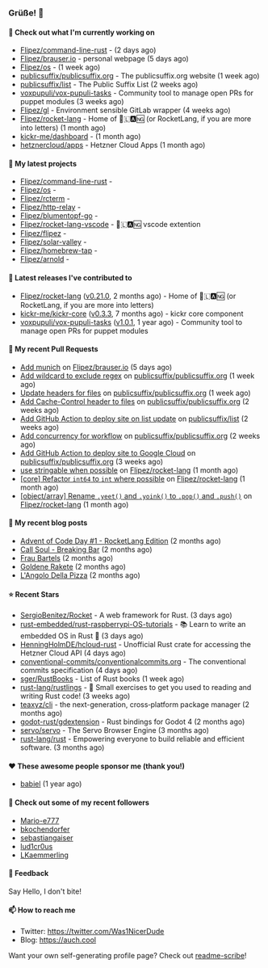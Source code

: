 ### Grüße! 👋

#### 👷 Check out what I'm currently working on

- [Flipez/command-line-rust](https://github.com/Flipez/command-line-rust) -  (2 days ago)
- [Flipez/brauser.io](https://github.com/Flipez/brauser.io) - personal webpage (5 days ago)
- [Flipez/os](https://github.com/Flipez/os) -  (1 week ago)
- [publicsuffix/publicsuffix.org](https://github.com/publicsuffix/publicsuffix.org) - The publicsuffix.org website (1 week ago)
- [publicsuffix/list](https://github.com/publicsuffix/list) - The Public Suffix List (2 weeks ago)
- [voxpupuli/vox-pupuli-tasks](https://github.com/voxpupuli/vox-pupuli-tasks) - Community tool to manage open PRs for puppet modules (3 weeks ago)
- [Flipez/gl](https://github.com/Flipez/gl) - Environment sensible GitLab wrapper (4 weeks ago)
- [Flipez/rocket-lang](https://github.com/Flipez/rocket-lang) - Home of 🚀🇱🅰🆖 (or RocketLang, if you are more into letters) (1 month ago)
- [kickr-me/dashboard](https://github.com/kickr-me/dashboard) -  (1 month ago)
- [hetznercloud/apps](https://github.com/hetznercloud/apps) - Hetzner Cloud Apps (1 month ago)

#### 🌱 My latest projects

- [Flipez/command-line-rust](https://github.com/Flipez/command-line-rust) - 
- [Flipez/os](https://github.com/Flipez/os) - 
- [Flipez/rcterm](https://github.com/Flipez/rcterm) - 
- [Flipez/http-relay](https://github.com/Flipez/http-relay) - 
- [Flipez/blumentopf-go](https://github.com/Flipez/blumentopf-go) - 
- [Flipez/rocket-lang-vscode](https://github.com/Flipez/rocket-lang-vscode) - 🚀🇱🅰🆖 vscode extention
- [Flipez/flipez](https://github.com/Flipez/flipez) - 
- [Flipez/solar-valley](https://github.com/Flipez/solar-valley) - 
- [Flipez/homebrew-tap](https://github.com/Flipez/homebrew-tap) - 
- [Flipez/arnold](https://github.com/Flipez/arnold) - 


#### 🔭 Latest releases I've contributed to

- [Flipez/rocket-lang](https://github.com/Flipez/rocket-lang) ([v0.21.0](https://github.com/Flipez/rocket-lang/releases/tag/v0.21.0), 2 months ago) - Home of 🚀🇱🅰🆖 (or RocketLang, if you are more into letters)
- [kickr-me/kickr-core](https://github.com/kickr-me/kickr-core) ([v0.3.3](https://github.com/kickr-me/kickr-core/releases/tag/v0.3.3), 7 months ago) - kickr core component
- [voxpupuli/vox-pupuli-tasks](https://github.com/voxpupuli/vox-pupuli-tasks) ([v1.0.1](https://github.com/voxpupuli/vox-pupuli-tasks/releases/tag/v1.0.1), 1 year ago) - Community tool to manage open PRs for puppet modules

#### 🔨 My recent Pull Requests

- [Add munich](https://github.com/Flipez/brauser.io/pull/56) on [Flipez/brauser.io](https://github.com/Flipez/brauser.io) (5 days ago)
- [Add wildcard to exclude regex](https://github.com/publicsuffix/publicsuffix.org/pull/39) on [publicsuffix/publicsuffix.org](https://github.com/publicsuffix/publicsuffix.org) (1 week ago)
- [Update headers for files](https://github.com/publicsuffix/publicsuffix.org/pull/38) on [publicsuffix/publicsuffix.org](https://github.com/publicsuffix/publicsuffix.org) (1 week ago)
- [Add Cache-Control header to files](https://github.com/publicsuffix/publicsuffix.org/pull/36) on [publicsuffix/publicsuffix.org](https://github.com/publicsuffix/publicsuffix.org) (2 weeks ago)
- [Add GitHub Action to deploy site on list update](https://github.com/publicsuffix/list/pull/1686) on [publicsuffix/list](https://github.com/publicsuffix/list) (2 weeks ago)
- [Add concurrency for workflow](https://github.com/publicsuffix/publicsuffix.org/pull/35) on [publicsuffix/publicsuffix.org](https://github.com/publicsuffix/publicsuffix.org) (2 weeks ago)
- [Add GitHub Action to deploy site to Google Cloud](https://github.com/publicsuffix/publicsuffix.org/pull/34) on [publicsuffix/publicsuffix.org](https://github.com/publicsuffix/publicsuffix.org) (3 weeks ago)
- [use stringable when possible](https://github.com/Flipez/rocket-lang/pull/181) on [Flipez/rocket-lang](https://github.com/Flipez/rocket-lang) (1 month ago)
- [[core] Refactor `int64` to `int` where possible](https://github.com/Flipez/rocket-lang/pull/180) on [Flipez/rocket-lang](https://github.com/Flipez/rocket-lang) (1 month ago)
- [[object/array] Rename `.yeet()` and `.yoink()` to `.pop()` and `.push()`](https://github.com/Flipez/rocket-lang/pull/179) on [Flipez/rocket-lang](https://github.com/Flipez/rocket-lang) (1 month ago)

#### 📜 My recent blog posts

- [Advent of Code Day #1 - RocketLang Edition](https://auch.cool/posts/2022/aoc-day-1/) (2 months ago)
- [Call Soul - Breaking Bar](https://auch.cool/munich/call-soul/) (2 months ago)
- [Frau Bartels](https://auch.cool/munich/frau-bartels/) (2 months ago)
- [Goldene Rakete](https://auch.cool/munich/goldene-rakete/) (2 months ago)
- [L&#39;Angolo Della Pizza](https://auch.cool/munich/langolo-della-pizza/) (2 months ago)

#### ⭐ Recent Stars

- [SergioBenitez/Rocket](https://github.com/SergioBenitez/Rocket) - A web framework for Rust. (3 days ago)
- [rust-embedded/rust-raspberrypi-OS-tutorials](https://github.com/rust-embedded/rust-raspberrypi-OS-tutorials) - :books: Learn to write an embedded OS in Rust :crab: (3 days ago)
- [HenningHolmDE/hcloud-rust](https://github.com/HenningHolmDE/hcloud-rust) - Unofficial Rust crate for accessing the Hetzner Cloud API (4 days ago)
- [conventional-commits/conventionalcommits.org](https://github.com/conventional-commits/conventionalcommits.org) - The conventional commits specification (4 days ago)
- [sger/RustBooks](https://github.com/sger/RustBooks) - List of Rust books (1 week ago)
- [rust-lang/rustlings](https://github.com/rust-lang/rustlings) - :crab: Small exercises to get you used to reading and writing Rust code! (3 weeks ago)
- [teaxyz/cli](https://github.com/teaxyz/cli) - the next-generation, cross‐platform package manager (2 months ago)
- [godot-rust/gdextension](https://github.com/godot-rust/gdextension) - Rust bindings for Godot 4 (2 months ago)
- [servo/servo](https://github.com/servo/servo) - The Servo Browser Engine (3 months ago)
- [rust-lang/rust](https://github.com/rust-lang/rust) - Empowering everyone to build reliable and efficient software. (3 months ago)

#### ❤️ These awesome people sponsor me (thank you!)

- [babiel](https://github.com/babiel) (1 year ago)

#### 👯 Check out some of my recent followers

- [Mario-e777](https://github.com/Mario-e777)
- [bkochendorfer](https://github.com/bkochendorfer)
- [sebastiangaiser](https://github.com/sebastiangaiser)
- [lud1cr0us](https://github.com/lud1cr0us)
- [LKaemmerling](https://github.com/LKaemmerling)

#### 💬 Feedback

Say Hello, I don't bite!

#### 📫 How to reach me

- Twitter: https://twitter.com/Was1NicerDude
- Blog: https://auch.cool

Want your own self-generating profile page? Check out [readme-scribe](https://github.com/muesli/readme-scribe)!

